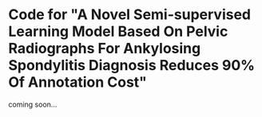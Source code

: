 # Code for "A Novel Semi-supervised Learning Model Based On Pelvic Radiographs For Ankylosing Spondylitis Diagnosis Reduces 90% Of Annotation Cost"
coming soon...
